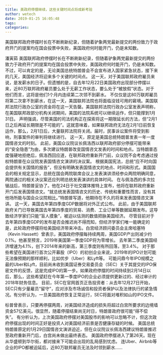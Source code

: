 ```yaml
---
title: 美政府停摆继续，这些关键时间点将成新考验
author: wetech
date: 2019-01-25 16:05:48
tags: 
categories: 
---
```

美国联邦政府停摆时长在不断刷新纪录，但随着驴象两党最新提交的两份致力于政府开门的提案均在国会投票中失败，美国政府何时能开门，仍是未知数。
<!-- more -->
潘寅茹
美国联邦政府停摆时长在不断刷新纪录，但随着驴象两党最新提交的两份致力于政府开门的提案均在国会投票中失败，美国政府何时能开门，仍是未知数。
不过，可以肯定的是，无论美国总统特朗普会不会宣布进入国家紧急状态，接下来的几天，美国经济将迎来多个关键的时间点。
这一天，对于美国联邦政府雇员来说，是发薪水的日子。但遗憾的是，自去年12月22日美国政府出现部分停摆以来，近80万联邦政府雇员要么处于无薪工作状态，要么处于“被放假”状态。对于他们而言，这将是他们1个月内连续第二次领不到薪水。
不仅仅是这80万联邦雇员将第二次拿不到薪水，在这一天，美国联邦法院也将面临没钱可用的窘境。美国联邦法院行政办公室的资金将在这一天告罄。美国联邦法院行政办公室发表声明称，在美国联邦政部分机构关闭期间，美国的法院系统可以继续运作，但只能撑到1月31日。
声明强调，尽管美国的司法机构正在探索将这一期限延长的方法，但“2月1日之后再延长期限是不可能的”。这就意味着，如果联邦政府无法在2月1日前恢复运作，那么，2月1日后，大量联邦法院将关闭。届时，民事诉讼案件将受到影响，刑事案件的审判将继续进行。
这一天，原定是美国总统特朗普发表一年一度国情咨文的时刻。
此前，美国众议院议长佩洛西以联邦政府部分停摆可能带来的“安全隐患”为由，多次建议特朗普改变国情咨文发表的时间和地点。当特朗普态度强硬地拒绝后，佩洛西回应道，在联邦政府重新开门前，众议院不会考虑通过授权特朗普在众议院发表国情咨文演讲的决议案。
根据美国宪法，总统“应不时向国会提供有关国情的报告”，但没有明确发表国情咨文的地点、时间和形式。美国国会的相关规定显示，总统在国会两院联席会议上发表演讲须经参众两院明确同意，两院通过的相关决议案还应列明总统发表演讲的具体时间。
在与佩洛西的多次拉锯战后，特朗普妥协了。他在24日于社交媒体推特上宣布，他将在联邦政府重新开门后发表国情咨文。“就总统发表国情咨文的历史、传统和重要性而言，没有其他场所能与国会众议院相比。”特朗普写道，他期待在不久的将来发表国情咨文演讲。
这一天，美国去年第四季度GDP数据将对外正式公布。
此前，由于美国联邦政府关门已导致美国去年第四季度的贸易、消费、工业订单等数据延期发布。这导致经济学家们只能“盲人摸象”，被迫以估测的数值把脉美国经济。
尽管目前对于去年第四季度GDP的发布是否会推迟尚不得而知，但经济学家们唯一能确定的是，此轮政府停摆将给美国经济带来冲击。白宫经济顾问委员会主席哈塞特（Kevin Hassett）曾表示，美国政府停摆每持续两周，美国GDP产出则减少约0.1%。他甚至预言，2019年美国第一季度GDP将为零增长。
去年第二季度美国经济增速为4.1%，创下2014年来的新高，第三季度则有所回落，至3.4%。
对于那些希望在美国进行首次公开募股（IPO）的初创企业来说，2019年的IPO计划可能无法像预期的那样顺利，比如优步（Uber）和Lyft等。
可能问鼎今年IPO规模之最的Uber和Lyft，目前尚未收到美国证券交易委员会（SEC）关于其提交的IPO保密文件的反馈，这是完成IPO的第一步。如果政府停摆的时间持续到2月14日以后，那么，这些希望赶在今年第一季度IPO的企业必须提供更新过的、经过审计的2018年财务信息。
目前，SEC在官网首页正告投资者：从去年12月27日开始，SEC只有少量雇员“留守”，应对涉及市场诚信和投资者保护以及法律执行的紧急情况。有分析认为，一旦美国政府恢复正常运行，SEC将面对堆积如山的IPO文件。
 
 
标普曾表示，只要再停摆两周，对美国经济造成的损失将超过白宫所要求的边境墙资金57亿美元。很显然，随着停摆结束尚无时日，特朗普政府很可能“得不偿失”。
有分析认为，上次美国政府停摆对美国股市的影响可以忽略不计，但这次政府停摆出现的时间正好是投资人对美国经济前景是否健康存疑的时候。 
美国总统特朗普原定的1月29日国情咨文演讲迫近，但在众议院议长佩洛西建议特朗普推迟至政府重新开门后，白宫尚未做出最终表态。
美国政府停摆进入了第26天。现在从华盛顿到华尔街，都对接来下可能会出现的乱局感到忧虑。
连Uber、Airbnb等企业的IPO都被迫延后，近80万联邦雇员无法及时领到薪水……

